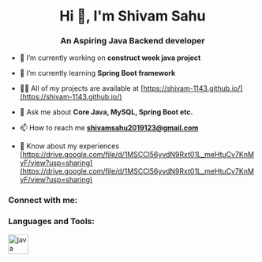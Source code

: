 <h1 align="center">Hi 👋, I'm Shivam Sahu</h1>
<h3 align="center">An Aspiring Java Backend developer</h3>

- 🔭 I’m currently working on **construct week java project**

- 🌱 I’m currently learning **Spring Boot framework**

- 👨‍💻 All of my projects are available at [https://shivam-1143.github.io/](https://shivam-1143.github.io/)

- 💬 Ask me about **Core Java, MySQL, Spring Boot etc.**

- 📫 How to reach me **shivamsahu2019123@gmail.com**

- 📄 Know about my experiences [https://drive.google.com/file/d/1MSCCl56yvdN9Rxt01L_meHtuCv7KnMyF/view?usp=sharing](https://drive.google.com/file/d/1MSCCl56yvdN9Rxt01L_meHtuCv7KnMyF/view?usp=sharing)

<h3 align="left">Connect with me:</h3>
<p align="left">
</p>

<h3 align="left">Languages and Tools:</h3>
<p align="left"><img sr c="" alt="java" width="40" height="40"/></p>


